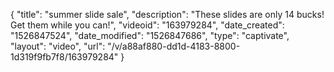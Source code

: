{
    "title": "summer slide sale",
    "description": "These slides are only 14 bucks!  Get them while you can!",
    "videoid": "163979284",
    "date_created": "1526847524",
    "date_modified": "1526847686",
    "type": "captivate",
    "layout": "video",
    "url": "\/v\/a88af880-dd1d-4183-8800-1d319f9fb7f8\/163979284"
}